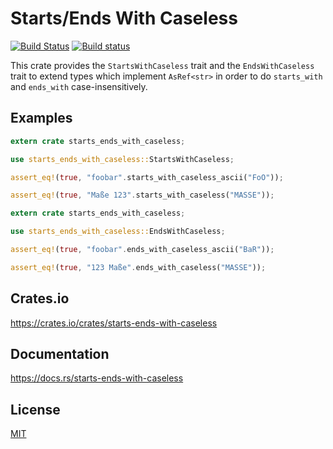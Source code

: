 Starts/Ends With Caseless
====================

[![Build Status](https://travis-ci.org/magiclen/starts-ends-with-caseless.svg?branch=master)](https://travis-ci.org/magiclen/starts-ends-with-caseless)
[![Build status](https://ci.appveyor.com/api/projects/status/0yh87l4emfadyc23/branch/master?svg=true)](https://ci.appveyor.com/project/magiclen/starts-ends-with-caseless/branch/master)

This crate provides the `StartsWithCaseless` trait and the `EndsWithCaseless` trait to extend types which implement `AsRef<str>` in order to do `starts_with` and `ends_with` case-insensitively.

## Examples

```rust
extern crate starts_ends_with_caseless;

use starts_ends_with_caseless::StartsWithCaseless;

assert_eq!(true, "foobar".starts_with_caseless_ascii("FoO"));

assert_eq!(true, "Maße 123".starts_with_caseless("MASSE"));
```

```rust
extern crate starts_ends_with_caseless;

use starts_ends_with_caseless::EndsWithCaseless;

assert_eq!(true, "foobar".ends_with_caseless_ascii("BaR"));

assert_eq!(true, "123 Maße".ends_with_caseless("MASSE"));
```

## Crates.io

https://crates.io/crates/starts-ends-with-caseless

## Documentation

https://docs.rs/starts-ends-with-caseless

## License

[MIT](LICENSE)
